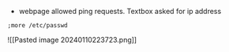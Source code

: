 * webpage allowed ping requests. Textbox asked for ip address
```
;more /etc/passwd	
```
![[Pasted image 20240110223723.png]]